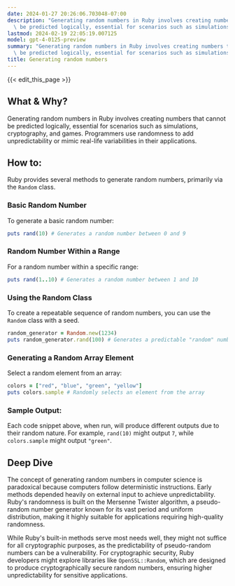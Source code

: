 ```yaml
---
date: 2024-01-27 20:26:06.703048-07:00
description: "Generating random numbers in Ruby involves creating numbers that cannot\
  \ be predicted logically, essential for scenarios such as simulations, cryptography,\u2026"
lastmod: 2024-02-19 22:05:19.007125
model: gpt-4-0125-preview
summary: "Generating random numbers in Ruby involves creating numbers that cannot\
  \ be predicted logically, essential for scenarios such as simulations, cryptography,\u2026"
title: Generating random numbers
---
```


{{< edit_this_page >}}

## What & Why?

Generating random numbers in Ruby involves creating numbers that cannot be predicted logically, essential for scenarios such as simulations, cryptography, and games. Programmers use randomness to add unpredictability or mimic real-life variabilities in their applications.

## How to:

Ruby provides several methods to generate random numbers, primarily via the `Random` class.

### Basic Random Number

To generate a basic random number:

```Ruby
puts rand(10) # Generates a random number between 0 and 9
```

### Random Number Within a Range

For a random number within a specific range:

```Ruby
puts rand(1..10) # Generates a random number between 1 and 10
```

### Using the Random Class

To create a repeatable sequence of random numbers, you can use the `Random` class with a seed.

```Ruby
random_generator = Random.new(1234)
puts random_generator.rand(100) # Generates a predictable "random" number
```

### Generating a Random Array Element

Select a random element from an array:

```Ruby
colors = ["red", "blue", "green", "yellow"]
puts colors.sample # Randomly selects an element from the array
```

### Sample Output:

Each code snippet above, when run, will produce different outputs due to their random nature. For example, `rand(10)` might output `7`, while `colors.sample` might output `"green"`.

## Deep Dive

The concept of generating random numbers in computer science is paradoxical because computers follow deterministic instructions. Early methods depended heavily on external input to achieve unpredictability. Ruby's randomness is built on the Mersenne Twister algorithm, a pseudo-random number generator known for its vast period and uniform distribution, making it highly suitable for applications requiring high-quality randomness.

While Ruby's built-in methods serve most needs well, they might not suffice for all cryptographic purposes, as the predictability of pseudo-random numbers can be a vulnerability. For cryptographic security, Ruby developers might explore libraries like `OpenSSL::Random`, which are designed to produce cryptographically secure random numbers, ensuring higher unpredictability for sensitive applications.

